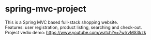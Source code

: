 # spring-mvc-project
This is a Spring MVC based full-stack shopping website. <br />
Features: user registration, product listing, searching and check-out.  <br />
Project vedio demo: https://www.youtube.com/watch?v=7wIrvMS3kzk


